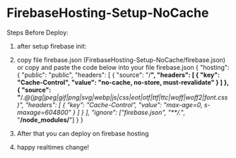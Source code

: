 # FirebaseHosting-Setup-NoCache

Steps Before Deploy: 
1. after setup firebase init:
2. copy file firebase.json (FirebaseHosting-Setup-NoCache/firebase.json)
   or copy and paste the code below into your file firebase.json
{
  "hosting": {
    "public": "public",
    "headers": [
      {
        "source": "/**",
        "headers": [
          {
            "key": "Cache-Control",
            "value": "no-cache, no-store, must-revalidate"
          }
        ]
      },
      {
        "source":
          "**/*.@(jpg|jpeg|gif|png|svg|webp|js|css|eot|otf|ttf|ttc|woff|woff2|font.css)",
        "headers": [
          {
            "key": "Cache-Control",
            "value": "max-age=0, s-maxage=604800"
          }
        ]
      }
    ],
    "ignore": ["firebase.json", "**/.*", "**/node_modules/**"]
  }
}

3. After that you can deploy on firebase hosting
4. happy realtimes change!
